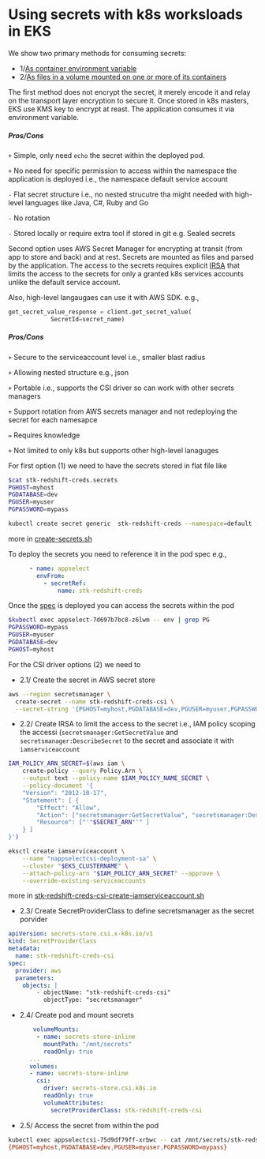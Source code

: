 # Using secrets with k8s worksloads in EKS

We show two primary methods for consuming secrets: 
* 1/[As container environment variable](https://kubernetes.io/docs/concepts/configuration/secret/#using-secrets-as-environment-variables)
* 2/[As files in a volume mounted on one or more of its containers](https://kubernetes.io/docs/concepts/configuration/secret/#using-secrets-as-files-from-a-pod)

The first method does not encrypt the secret, it merely encode it and relay on the transport layer encryption to secure it. Once stored in k8s masters, EKS use KMS key to encrypt at reast. The application consumes it via environment variable. 

##### Pros/Cons 
`+` Simple, only need `echo` the secret within the deployed pod.

`+` No need for specific permission to access within the namespace the application is deployed i.e., the namespace default service account

`-` Flat secret structure i.e., no nested strucutre tha might needed with high-level languages like Java, C#, Ruby and Go

`-` No rotation 

`-` Stored locally or require extra tool if stored in git e.g. Sealed secrets


Second option uses AWS Secret Manager for encrypting at transit (from app to store and back) and at rest. Secrets are mounted as files and parsed by the application. The access to the secrets requires explicit [IRSA](https://docs.aws.amazon.com/emr/latest/EMR-on-EKS-DevelopmentGuide/setting-up-enable-IAM.html) that limits the access to the secrets for only a granted k8s services accounts unlike the default service account. 

Also, high-level langaugaes can use it with AWS SDK. e.g.,

```python
get_secret_value_response = client.get_secret_value(
            SecretId=secret_name)
```

##### Pros/Cons 
`+` Secure to the serviceaccount level i.e., smaller blast radius

`+` Allowing nested structure e.g., json

`+` Portable i.e., supports the CSI driver so can work with other secrets managers

`+` Support rotation from AWS secrets manager and not redeploying the secret for each namesapce

`=` Requires knowledge 

`+` Not limited to only k8s but supports other high-level lanaguges


For first option (1) we need to have the secrets stored in flat file like

```bash
$cat stk-redshift-creds.secrets
PGHOST=myhost
PGDATABASE=dev
PGUSER=myuser
PGPASSWORD=mypass
```

```bash
kubectl create secret generic  stk-redshift-creds --namespace=default --from-env-file=stk-redshift-creds.secrets
```
more in [create-secrets.sh](./create-secrets.sh)

To deploy the secrets you need to reference it in the pod spec e.g.,

```yaml
      - name: appselect
        envFrom:
          - secretRef:
              name: stk-redshift-creds
```
Once the [spec](./select.yaml) is deployed you can access the secrets within the pod

```bash
$kubectl exec appselect-7d697b7bc8-z6lwm -- env | grep PG
PGPASSWORD=mypass
PGUSER=myuser
PGDATABASE=dev
PGHOST=myhost
```

For the CSI driver options (2) we need to 

* 2.1/ Create the secret in AWS secret store

```bash
aws --region secretsmanager \
  create-secret --name stk-redshift-creds-csi \
  --secret-string '{PGHOST=myhost,PGDATABASE=dev,PGUSER=myuser,PGPASSWORD=mypass}'
```

* 2.2/ Create IRSA to limit the access to the secret i.e., IAM policy scoping the accessi (`secretsmanager:GetSecretValue` and `secretsmanager:DescribeSecret` to the secret and associate it with `iamserviceaccount`

```bash
IAM_POLICY_ARN_SECRET=$(aws iam \
	create-policy --query Policy.Arn \
    --output text --policy-name $IAM_POLICY_NAME_SECRET \
    --policy-document '{
    "Version": "2012-10-17",
    "Statement": [ {
        "Effect": "Allow",
        "Action": ["secretsmanager:GetSecretValue", "secretsmanager:DescribeSecret"],
        "Resource": ["'"$SECRET_ARN"'" ]
    } ]
}')
``` 

```bash
eksctl create iamserviceaccount \
    --name "nappselectcsi-deployment-sa" \
    --cluster "$EKS_CLUSTERNAME" \
    --attach-policy-arn "$IAM_POLICY_ARN_SECRET" --approve \
    --override-existing-serviceaccounts
```

more in [stk-redshift-creds-csi-create-iamserviceaccount.sh](./stk-redshift-creds-csi-create-iamserviceaccount.sh)

* 2.3/ Create SecretProviderClass to define secretsmanager as the secret porvider

```yaml
apiVersion: secrets-store.csi.x-k8s.io/v1
kind: SecretProviderClass
metadata:
  name: stk-redshift-creds-csi
spec:
  provider: aws
  parameters:
    objects: |
        - objectName: "stk-redshift-creds-csi"
          objectType: "secretsmanager"
```

* 2.4/ Create pod and mount secrets

```yaml
       volumeMounts:
        - name: secrets-store-inline
          mountPath: "/mnt/secrets"
          readOnly: true
      ...
      volumes:
      - name: secrets-store-inline
        csi:
          driver: secrets-store.csi.k8s.io
          readOnly: true
          volumeAttributes:
            secretProviderClass: stk-redshift-creds-csi
```

* 2.5/ Access the secret from within the pod

```bash
kubectl exec appselectcsi-75d9df79ff-xrbwc -- cat /mnt/secrets/stk-redshift-creds-csi
{PGHOST=myhost,PGDATABASE=dev,PGUSER=myuser,PGPASSWORD=mypass}
```
